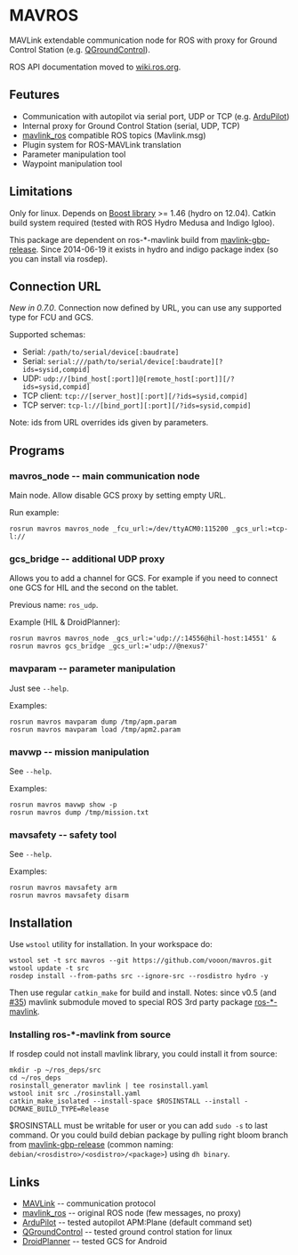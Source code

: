 MAVROS
======

MAVLink extendable communication node for ROS
with proxy for Ground Control Station (e.g. [QGroundControl][1]).

ROS API documentation moved to [wiki.ros.org][9].


Feutures
--------

  - Communication with autopilot via serial port, UDP or TCP (e.g. [ArduPilot][2])
  - Internal proxy for Ground Control Station (serial, UDP, TCP)
  - [mavlink\_ros][3] compatible ROS topics (Mavlink.msg)
  - Plugin system for ROS-MAVLink translation
  - Parameter manipulation tool
  - Waypoint manipulation tool


Limitations
-----------

Only for linux. Depends on [Boost library][4] >= 1.46 (hydro on 12.04).
Catkin build system required (tested with ROS Hydro Medusa and Indigo Igloo).

This package are dependent on ros-\*-mavlink build from [mavlink-gbp-release][7].
Since 2014-06-19 it exists in hydro and indigo package index (so you can install via rosdep).


Connection URL
--------------

*New in 0.7.0*. Connection now defined by URL,
you can use any supported type for FCU and GCS.

Supported schemas:

  - Serial: `/path/to/serial/device[:baudrate]`
  - Serial: `serial:///path/to/serial/device[:baudrate][?ids=sysid,compid]`
  - UDP: `udp://[bind_host[:port]]@[remote_host[:port]][/?ids=sysid,compid]`
  - TCP client: `tcp://[server_host][:port][/?ids=sysid,compid]`
  - TCP server: `tcp-l://[bind_port][:port][/?ids=sysid,compid]`

Note: ids from URL overrides ids given by parameters.


Programs
--------

### mavros\_node -- main communication node

Main node. Allow disable GCS proxy by setting empty URL.

Run example:

    rosrun mavros mavros_node _fcu_url:=/dev/ttyACM0:115200 _gcs_url:=tcp-l://


### gcs\_bridge -- additional UDP proxy

Allows you to add a channel for GCS.
For example if you need to connect one GCS for HIL and the second on the tablet.

Previous name: `ros_udp`.

Example (HIL & DroidPlanner):

    rosrun mavros mavros_node _gcs_url:='udp://:14556@hil-host:14551' &
    rosrun mavros gcs_bridge _gcs_url:='udp://@nexus7'


### mavparam -- parameter manipulation

Just see `--help`.

Examples:

    rosrun mavros mavparam dump /tmp/apm.param
    rosrun mavros mavparam load /tmp/apm2.param


### mavwp -- mission manipulation

See `--help`.

Examples:

    rosrun mavros mavwp show -p
    rosrun mavros dump /tmp/mission.txt


### mavsafety -- safety tool

See `--help`.

Examples:

    rosrun mavros mavsafety arm
    rosrun mavros mavsafety disarm


Installation
------------

Use `wstool` utility for installation. In your workspace do:

    wstool set -t src mavros --git https://github.com/vooon/mavros.git
    wstool update -t src
    rosdep install --from-paths src --ignore-src --rosdistro hydro -y

Then use regular `catkin_make` for build and install.
Notes: since v0.5 (and [#35][8]) mavlink submodule moved to special ROS 3rd party package [ros-\*-mavlink][7].


### Installing ros-\*-mavlink from source

If rosdep could not install mavlink library, you could install it from source:

    mkdir -p ~/ros_deps/src
    cd ~/ros_deps
    rosinstall_generator mavlink | tee rosinstall.yaml
    wstool init src ./rosinstall.yaml
    catkin_make_isolated --install-space $ROSINSTALL --install -DCMAKE_BUILD_TYPE=Release

$ROSINSTALL must be writable for user or you can add `sudo -s` to last command.
Or you could build debian package by pulling right bloom branch from [mavlink-gbp-release][7]
(common naming: `debian/<rosdistro>/<osdistro>/<package>`) using `dh binary`.


Links
-----

  - [MAVLink][5] -- communication protocol
  - [mavlink\_ros][3] -- original ROS node (few messages, no proxy)
  - [ArduPilot][2] -- tested autopilot APM:Plane (default command set)
  - [QGroundControl][1] -- tested ground control station for linux
  - [DroidPlanner][6] -- tested GCS for Android


[1]: http://qgroundcontrol.org/
[2]: http://ardupilot.com/
[3]: https://github.com/mavlink/mavlink_ros
[4]: http://www.boost.org/
[5]: http://mavlink.org/mavlink/start
[6]: https://github.com/arthurbenemann/droidplanner/
[7]: https://github.com/vooon/mavlink-gbp-release
[8]: https://github.com/vooon/mavros/issues/35
[9]: http://wiki.ros.org/mavros
